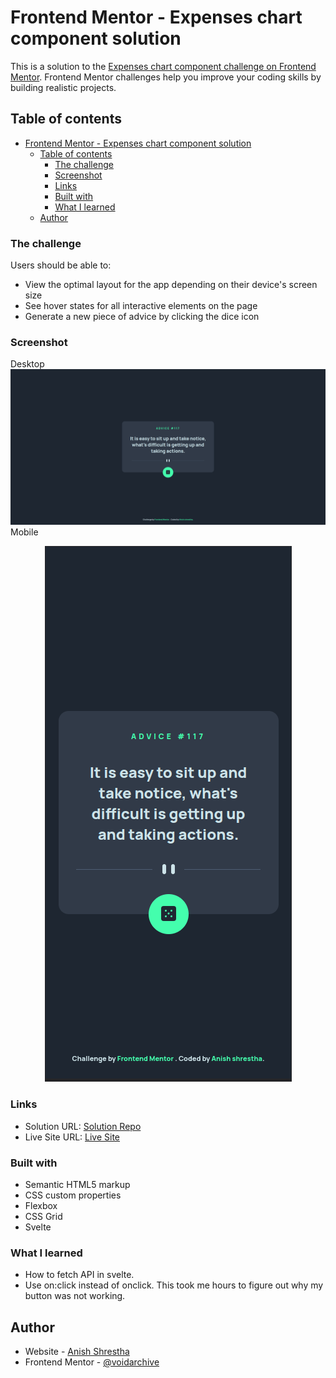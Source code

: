 # Frontend Mentor - Expenses chart component solution

This is a solution to the [Expenses chart component challenge on Frontend Mentor](https://www.frontendmentor.io/challenges/expenses-chart-component-e7yJBUdjwt). Frontend Mentor challenges help you improve your coding skills by building realistic projects.

## Table of contents

- [Frontend Mentor - Expenses chart component solution](#frontend-mentor---expenses-chart-component-solution)
  - [Table of contents](#table-of-contents)
    - [The challenge](#the-challenge)
    - [Screenshot](#screenshot)
    - [Links](#links)
    - [Built with](#built-with)
    - [What I learned](#what-i-learned)
  - [Author](#author)

### The challenge

Users should be able to:

- View the optimal layout for the app depending on their device's screen size
- See hover states for all interactive elements on the page
- Generate a new piece of advice by clicking the dice icon

### Screenshot

Desktop
![Desktop](./screenshots/Desktop.png)
Mobile

<p align="center">
  <img src="./screenshots/Mobile.png">
</p>

### Links

- Solution URL: [Solution Repo](https://github.com/VoidArchive/Frontend-Mentor-Challanges/tree/main/003)
- Live Site URL: [Live Site](https://advice-generator-app-seven-black.vercel.app/)

### Built with

- Semantic HTML5 markup
- CSS custom properties
- Flexbox
- CSS Grid
- Svelte

### What I learned

- How to fetch API in svelte.
- Use on:click instead of onclick. This took me hours to figure out why my button was not working.

## Author

- Website - [Anish Shrestha](https://www.github.com/Voidarchive)
- Frontend Mentor - [@voidarchive](https://www.frontendmentor.io/profile/VoidArchive)
